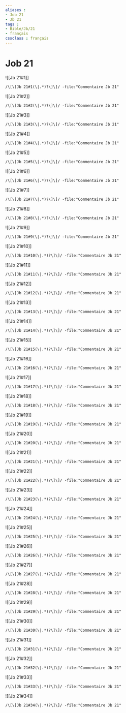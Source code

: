 ```yaml
---
aliases : 
- Job 21
- Jb 21
tags : 
- Bible/Jb/21
- français
cssclass : français
---
```


# Job 21

![[Jb 21#1]]

```query
/\[\[Jb 21#1(\|.*)?\]\]/ -file:"Commentaire Jb 21"
```

![[Jb 21#2]]

```query
/\[\[Jb 21#2(\|.*)?\]\]/ -file:"Commentaire Jb 21"
```

![[Jb 21#3]]

```query
/\[\[Jb 21#3(\|.*)?\]\]/ -file:"Commentaire Jb 21"
```

![[Jb 21#4]]

```query
/\[\[Jb 21#4(\|.*)?\]\]/ -file:"Commentaire Jb 21"
```

![[Jb 21#5]]

```query
/\[\[Jb 21#5(\|.*)?\]\]/ -file:"Commentaire Jb 21"
```

![[Jb 21#6]]

```query
/\[\[Jb 21#6(\|.*)?\]\]/ -file:"Commentaire Jb 21"
```

![[Jb 21#7]]

```query
/\[\[Jb 21#7(\|.*)?\]\]/ -file:"Commentaire Jb 21"
```

![[Jb 21#8]]

```query
/\[\[Jb 21#8(\|.*)?\]\]/ -file:"Commentaire Jb 21"
```

![[Jb 21#9]]

```query
/\[\[Jb 21#9(\|.*)?\]\]/ -file:"Commentaire Jb 21"
```

![[Jb 21#10]]

```query
/\[\[Jb 21#10(\|.*)?\]\]/ -file:"Commentaire Jb 21"
```

![[Jb 21#11]]

```query
/\[\[Jb 21#11(\|.*)?\]\]/ -file:"Commentaire Jb 21"
```

![[Jb 21#12]]

```query
/\[\[Jb 21#12(\|.*)?\]\]/ -file:"Commentaire Jb 21"
```

![[Jb 21#13]]

```query
/\[\[Jb 21#13(\|.*)?\]\]/ -file:"Commentaire Jb 21"
```

![[Jb 21#14]]

```query
/\[\[Jb 21#14(\|.*)?\]\]/ -file:"Commentaire Jb 21"
```

![[Jb 21#15]]

```query
/\[\[Jb 21#15(\|.*)?\]\]/ -file:"Commentaire Jb 21"
```

![[Jb 21#16]]

```query
/\[\[Jb 21#16(\|.*)?\]\]/ -file:"Commentaire Jb 21"
```

![[Jb 21#17]]

```query
/\[\[Jb 21#17(\|.*)?\]\]/ -file:"Commentaire Jb 21"
```

![[Jb 21#18]]

```query
/\[\[Jb 21#18(\|.*)?\]\]/ -file:"Commentaire Jb 21"
```

![[Jb 21#19]]

```query
/\[\[Jb 21#19(\|.*)?\]\]/ -file:"Commentaire Jb 21"
```

![[Jb 21#20]]

```query
/\[\[Jb 21#20(\|.*)?\]\]/ -file:"Commentaire Jb 21"
```

![[Jb 21#21]]

```query
/\[\[Jb 21#21(\|.*)?\]\]/ -file:"Commentaire Jb 21"
```

![[Jb 21#22]]

```query
/\[\[Jb 21#22(\|.*)?\]\]/ -file:"Commentaire Jb 21"
```

![[Jb 21#23]]

```query
/\[\[Jb 21#23(\|.*)?\]\]/ -file:"Commentaire Jb 21"
```

![[Jb 21#24]]

```query
/\[\[Jb 21#24(\|.*)?\]\]/ -file:"Commentaire Jb 21"
```

![[Jb 21#25]]

```query
/\[\[Jb 21#25(\|.*)?\]\]/ -file:"Commentaire Jb 21"
```

![[Jb 21#26]]

```query
/\[\[Jb 21#26(\|.*)?\]\]/ -file:"Commentaire Jb 21"
```

![[Jb 21#27]]

```query
/\[\[Jb 21#27(\|.*)?\]\]/ -file:"Commentaire Jb 21"
```

![[Jb 21#28]]

```query
/\[\[Jb 21#28(\|.*)?\]\]/ -file:"Commentaire Jb 21"
```

![[Jb 21#29]]

```query
/\[\[Jb 21#29(\|.*)?\]\]/ -file:"Commentaire Jb 21"
```

![[Jb 21#30]]

```query
/\[\[Jb 21#30(\|.*)?\]\]/ -file:"Commentaire Jb 21"
```

![[Jb 21#31]]

```query
/\[\[Jb 21#31(\|.*)?\]\]/ -file:"Commentaire Jb 21"
```

![[Jb 21#32]]

```query
/\[\[Jb 21#32(\|.*)?\]\]/ -file:"Commentaire Jb 21"
```

![[Jb 21#33]]

```query
/\[\[Jb 21#33(\|.*)?\]\]/ -file:"Commentaire Jb 21"
```

![[Jb 21#34]]

```query
/\[\[Jb 21#34(\|.*)?\]\]/ -file:"Commentaire Jb 21"
```


